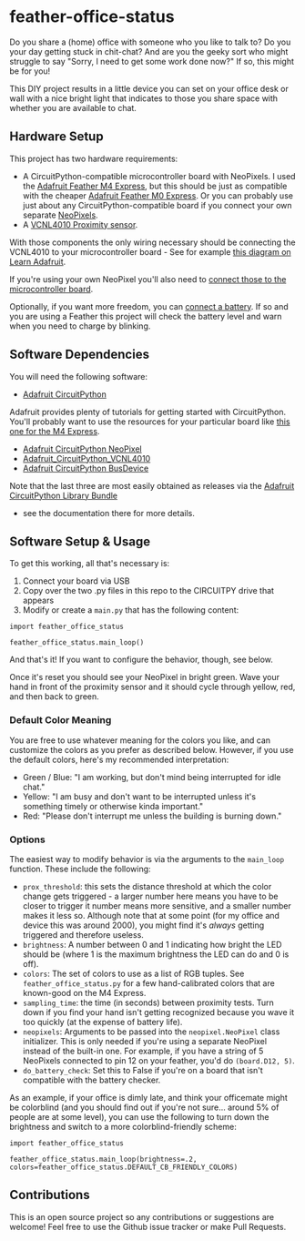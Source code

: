 # feather-office-status

Do you share a (home) office with someone who you like to talk to?  Do you your
day getting stuck in chit-chat? And are you the geeky sort who might struggle to
say "Sorry, I need to get some work done now?"  If so, this might be for you!

This DIY project results in a little device you can set on your office desk or
wall with a nice bright light that indicates to those you share space with
whether you are available to chat.


## Hardware Setup

This project has two hardware requirements:

* A CircuitPython-compatible microcontroller board with NeoPixels.  I used the
  [Adafruit Feather M4 Express](https://www.adafruit.com/product/3857), but this
  should be just as compatible with the cheaper
  [Adafruit Feather M0 Express](https://www.adafruit.com/product/3403). Or you
  can probably use just about any CircuitPython-compatible board if you connect
  your own separate [NeoPixels](https://www.adafruit.com/category/168).
* A [VCNL4010 Proximity sensor](https://www.adafruit.com/product/466).

With those components the only wiring necessary should be connecting the
VCNL4010 to your microcontroller board - See for example
[this diagram on Learn Adafruit](https://learn.adafruit.com/using-vcnl4010-proximity-sensor/python-circuitpython#circuitpython-microcontroller-wiring-2997895-1).

If you're using your own NeoPixel you'll also need to [connect those to the
microcontroller board](https://learn.adafruit.com/adafruit-neopixel-uberguide).

Optionally, if you want more freedom, you can
[connect a battery](https://learn.adafruit.com/adafruit-feather-m4-express-atsamd51/power-management).
If so and you are using a Feather this project will check the battery level and
warn when you need to charge by blinking.


## Software Dependencies

You will need the following software:

* [Adafruit CircuitPython](https://github.com/adafruit/circuitpython)

Adafruit provides plenty of tutorials for getting started with CircuitPython.
You'll probably want to use the resources for your particular board like
[this one for the M4 Express](https://learn.adafruit.com/adafruit-feather-m4-express-atsamd51/circuitpython).

* [Adafruit CircuitPython NeoPixel](https://github.com/adafruit/Adafruit_CircuitPython_NeoPixel)
* [Adafruit_CircuitPython_VCNL4010](https://github.com/adafruit/Adafruit_CircuitPython_VCNL4010)
* [Adafruit CircuitPython BusDevice](https://github.com/adafruit/Adafruit_CircuitPython_BusDevice)

Note that the last three are most easily obtained as releases via the
[Adafruit CircuitPython Library Bundle](https://github.com/adafruit/Adafruit_CircuitPython_Bundle)
 - see the documentation there for more details.

## Software Setup & Usage

To get this working, all that's necessary is:

1. Connect your board via USB
2. Copy over the two .py files in this repo to the CIRCUITPY drive that appears
3. Modify or create a `main.py`  that has the following content:

```
import feather_office_status

feather_office_status.main_loop()
```

And that's it! If you want to configure the behavior, though, see below.

Once it's reset you should see your NeoPixel in bright green.  Wave your hand
in front of the proximity sensor and it should cycle through yellow, red, and
then back to green.

### Default Color Meaning

You are free to use whatever meaning for the colors you like, and can customize
the colors as you prefer as described below. However, if you use the default
colors, here's my recommended interpretation:

* Green / Blue: "I am working, but don't mind being interrupted for idle chat."
* Yellow: "I am busy and don't want to be interrupted unless it's something
  timely or otherwise kinda important."
* Red: "Please don't interrupt me unless the building is burning down."

### Options

The easiest way to modify behavior is via the arguments to the `main_loop`
function. These include the following:

* `prox_threshold`: this sets the distance threshold at which the color change
  gets triggered - a larger number here means you have to be closer to trigger
  it number means more sensitive, and a smaller number makes it less so.
  Although note that at some point (for my office and device this was around
  2000), you might find it's *always* getting triggered and therefore useless.
* `brightness`: A number between 0 and 1 indicating how bright the LED should
  be (where 1 is the maximum brightness the LED can do and 0 is off).
* `colors`: The set of colors to use as a list of RGB tuples. See
  ``feather_office_status.py`` for a few hand-calibrated colors that are
  known-good on the M4 Express.
* `sampling_time`: the time (in seconds) between proximity tests. Turn down if
  you find your hand isn't getting recognized because you wave it too quickly
  (at the expense of battery life).
* `neopixels`: Arguments to be passed into the `neopixel.NeoPixel` class
  initializer.  This is only needed if you're using a separate NeoPixel instead
  of the built-in one.  For example, if you have a string of 5 NeoPixels
  connected to pin 12 on your feather, you'd do ``(board.D12, 5)``.
* `do_battery_check`: Set this to False if you're on a board that isn't
  compatible with the battery checker.


As an example, if your office is dimly late, and think your officemate might be
colorblind (and you should find out if you're not sure... around 5% of people
are at some level), you can use the following to turn down the brightness and
switch to a more colorblind-friendly scheme:

```
import feather_office_status

feather_office_status.main_loop(brightness=.2, colors=feather_office_status.DEFAULT_CB_FRIENDLY_COLORS)
```


## Contributions

This is an open source project so any contributions or suggestions are welcome!
Feel free to use the Github issue tracker or make Pull Requests.
